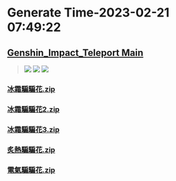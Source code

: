 # Generate Time-2023-02-21 07:49:22

## [Genshin_Impact_Teleport Main](https://github.com/Sam5440/Genshin_Impact_Teleport)

>![](https://komarev.com/ghpvc/?username=done439)
>![](https://komarev.com/ghpvc/?username=done438)
>![](https://komarev.com/ghpvc/?username=done437)

### [冰霜騙騙花.zip](https://raw.githubusercontent.com/Sam5440/Genshin_Impact_Teleport/download/ManualCollectPoint/Monster/WhopperFlower/%E5%86%B0%E9%9C%9C%E9%A8%99%E9%A8%99%E8%8A%B1.zip)

### [冰霜騙騙花2.zip](https://raw.githubusercontent.com/Sam5440/Genshin_Impact_Teleport/download/ManualCollectPoint/Monster/WhopperFlower/%E5%86%B0%E9%9C%9C%E9%A8%99%E9%A8%99%E8%8A%B12.zip)

### [冰霜騙騙花3.zip](https://raw.githubusercontent.com/Sam5440/Genshin_Impact_Teleport/download/ManualCollectPoint/Monster/WhopperFlower/%E5%86%B0%E9%9C%9C%E9%A8%99%E9%A8%99%E8%8A%B13.zip)

### [炙熱騙騙花.zip](https://raw.githubusercontent.com/Sam5440/Genshin_Impact_Teleport/download/ManualCollectPoint/Monster/WhopperFlower/%E7%82%99%E7%86%B1%E9%A8%99%E9%A8%99%E8%8A%B1.zip)

### [電氣騙騙花.zip](https://raw.githubusercontent.com/Sam5440/Genshin_Impact_Teleport/download/ManualCollectPoint/Monster/WhopperFlower/%E9%9B%BB%E6%B0%A3%E9%A8%99%E9%A8%99%E8%8A%B1.zip)

